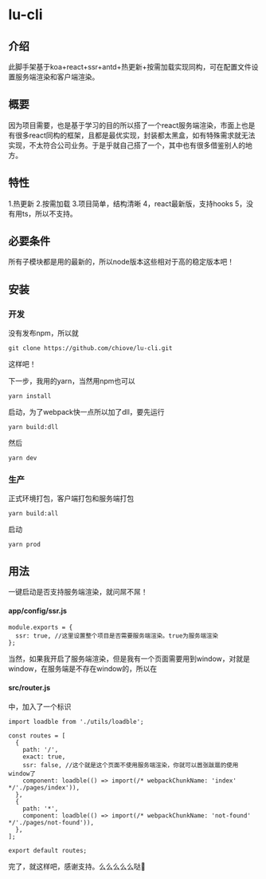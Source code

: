 # lu-cli

## 介绍
此脚手架基于koa+react+ssr+antd+热更新+按需加载实现同构，可在配置文件设置服务端渲染和客户端渲染。

## 概要
因为项目需要，也是基于学习的目的所以搭了一个react服务端渲染，市面上也是有很多react同构的框架，且都是最优实现，封装都太黑盒，如有特殊需求就无法实现，不太符合公司业务。于是乎就自己搭了一个，其中也有很多借鉴别人的地方。

## 特性
1.热更新
2.按需加载
3.项目简单，结构清晰
4，react最新版，支持hooks
5，没有用ts，所以不支持。

## 必要条件
所有子模块都是用的最新的，所以node版本这些相对于高的稳定版本吧！

## 安装

### 开发

没有发布npm，所以就

```
git clone https://github.com/chiove/lu-cli.git
```
这样吧！

下一步，我用的yarn，当然用npm也可以
```
yarn install
```

启动，为了webpack快一点所以加了dll，要先运行
```
yarn build:dll
```
然后

```
yarn dev
```
### 生产
正式环境打包，客户端打包和服务端打包
```
yarn build:all
```

启动
```
yarn prod
```
## 用法
 一键启动是否支持服务端渲染，就问屌不屌！
#### app/config/ssr.js

```
module.exports = {
  ssr: true, //这里设置整个项目是否需要服务端渲染。true为服务端渲染
};
```
当然，如果我开启了服务端渲染，但是我有一个页面需要用到window，对就是window，在服务端是不存在window的，所以在
#### src/router.js
中，加入了一个标识
```
import loadble from './utils/loadble';

const routes = [
  {
    path: '/',
    exact: true,
    ssr: false, //这个就是这个页面不使用服务端渲染，你就可以嚣张跋扈的使用window了
    component: loadble(() => import(/* webpackChunkName: 'index' */'./pages/index')),
  },
  {
    path: '*',
    component: loadble(() => import(/* webpackChunkName: 'not-found' */'./pages/not-found')),
  },
];

export default routes;
```
完了，就这样吧，感谢支持。么么么么么哒💋

